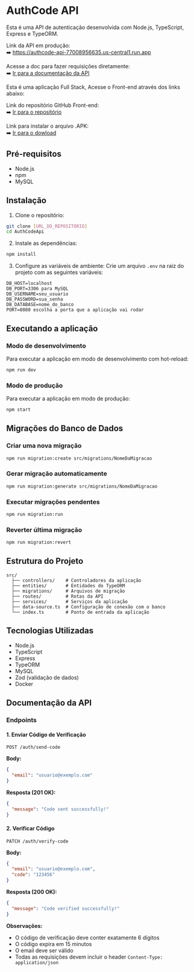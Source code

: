 # AuthCode API

Esta é uma API de autenticação desenvolvida com Node.js, TypeScript, Express e TypeORM.

Link da API em produção:  
➡️ https://authcode-api-77008956635.us-central1.run.app  

Acesse a doc para fazer requisições diretamente:  
➡️ [Ir para a documentação da API](#documentação-da-api)  


Esta é uma aplicação Full Stack, Acesse o Front-end através dos links abaixo: 

Link do repositório GitHub Front-end:   
➡️ [Ir para o repositório](https://github.com/luan-rodrigues1/AuthCodeApp)  

Link para instalar o arquivo .APK:  
➡️ [Ir para o dowload](https://drive.google.com/file/d/1pQ2Snv4_sRhIW8Iexz9xvwUmsUKm92PN/view?usp=sharing)  

## Pré-requisitos

- Node.js
- npm
- MySQL

## Instalação

1. Clone o repositório:

```bash
git clone [URL_DO_REPOSITÓRIO]
cd AuthCodeApi
```

2. Instale as dependências:

```bash
npm install
```

3. Configure as variáveis de ambiente:
   Crie um arquivo `.env` na raiz do projeto com as seguintes variáveis:

```env
DB_HOST=localhost
DB_PORT=3306 para MySQL
DB_USERNAME=seu_usuario
DB_PASSWORD=sua_senha
DB_DATABASE=nome_do_banco
PORT=8080 escolha a porta que a aplicação vai rodar
```

## Executando a aplicação

### Modo de desenvolvimento

Para executar a aplicação em modo de desenvolvimento com hot-reload:

```bash
npm run dev
```

### Modo de produção

Para executar a aplicação em modo de produção:

```bash
npm start
```

## Migrações do Banco de Dados

### Criar uma nova migração

```bash
npm run migration:create src/migrations/NomeDaMigracao
```

### Gerar migração automaticamente

```bash
npm run migration:generate src/migrations/NomeDaMigracao
```

### Executar migrações pendentes

```bash
npm run migration:run
```

### Reverter última migração

```bash
npm run migration:revert
```

## Estrutura do Projeto

```
src/
  ├── controllers/    # Controladores da aplicação
  ├── entities/       # Entidades do TypeORM
  ├── migrations/     # Arquivos de migração
  ├── routes/         # Rotas da API
  ├── services/       # Serviços da aplicação
  ├── data-source.ts  # Configuração de conexão com o banco
  └── index.ts        # Ponto de entrada da aplicação
```

## Tecnologias Utilizadas

- Node.js
- TypeScript
- Express
- TypeORM
- MySQL
- Zod (validação de dados)
- Docker

## Documentação da API

### Endpoints

#### 1. Enviar Código de Verificação

```http
POST /auth/send-code
```

**Body:**

```json
{
  "email": "usuario@exemplo.com"
}
```

**Resposta (201 OK):**

```json
{
  "message": "Code sent successfully!"
}
```

#### 2. Verificar Código

```http
PATCH /auth/verify-code
```

**Body:**

```json
{
  "email": "usuario@exemplo.com",
  "code": "123456"
}
```

**Resposta (200 OK):**

```json
{
  "message": "Code verified successfully!"
}
```

**Observações:**

- O código de verificação deve conter exatamente 6 dígitos
- O código expira em 15 minutos
- O email deve ser válido
- Todas as requisições devem incluir o header `Content-Type: application/json`
